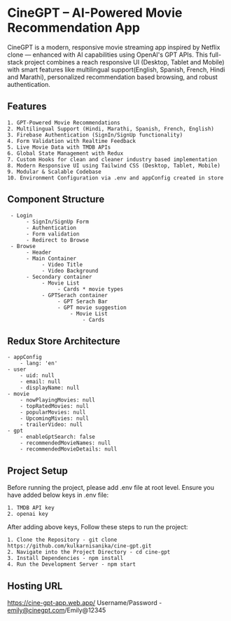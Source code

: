 
# CineGPT – AI-Powered Movie Recommendation App



CineGPT is a modern, responsive movie streaming app inspired by Netflix clone — enhanced with AI capabilities using OpenAI's GPT APIs. This full-stack project combines a reach responsive UI (Desktop, Tablet and Mobile) with smart features like multilingual support(English, Spanish, French, Hindi and Marathi), personalized recommendation based browsing, and robust authentication.
## Features
    1. GPT-Powered Movie Recommendations
    2. Multilingual Support (Hindi, Marathi, Spanish, French, English)  
    3. Firebase Authentication (SignIn/SignUp functionality)
    4. Form Validation with Realtime Feedback
    5. Live Movie Data with TMDB APIs
    6. Global State Management with Redux
    7. Custom Hooks for clean and cleaner industry based implementation
    8. Modern Responsive UI using Tailwind CSS (Desktop, Tablet, Mobile)
    9. Modular & Scalable Codebase
    10. Environment Configuration via .env and appConfig created in store 


## Component Structure
     - Login
          - SignIn/SignUp Form
          - Authentication
          - Form validation
          - Redirect to Browse
     - Browse
          - Header    
          - Main Container
               - Video Title
               - Video Background
          - Secondary container
               - Movie List
                    - Cards * movie types
               - GPTSerach container       
                    - GPT Serach Bar
                    - GPT movie suggestion
                        - Movie List
                            - Cards

          


## Redux Store Architecture
    - appConfig
        - lang: 'en'
    - user
        - uid: null
        - email: null
        - displayName: null
    - movie 
        - nowPlayingMovies: null
        - topRatedMovies: null
        - popularMovies: null
        - UpcomingMivies: null
        - trailerVideo: null
    - gpt
        - enableGptSearch: false
        - recommendedMovieNames: null
        - recommendedMovieDetails: null
## Project Setup

Before running the project, please add .env file at root level.
Ensure you have added below keys in .env file:

    1. TMDB API key
    2. openai key

After adding above keys, Follow these steps to run the project:

    1. Clone the Repository - git clone https://github.com/kulkarnisanika/cine-gpt.git
    2. Navigate into the Project Directory - cd cine-gpt
    3. Install Dependencies - npm install
    4. Run the Development Server - npm start
## Hosting URL

https://cine-gpt-app.web.app/
Username/Password - emily@cinegpt.com/Emily@12345